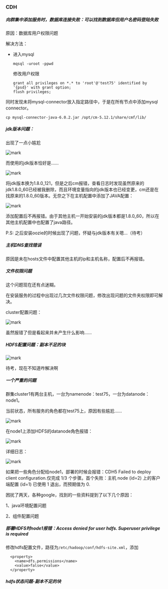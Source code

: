 ### CDH

##### 向群集中添加服务时，数据库连接失败：可以找到数据库但用户名密码登陆失败

原因：数据库用户权限问题

解决方法：

- 进入mysql

  ```
  mqsql -uroot -ppwd
  ```

  修改用户权限

  ```
  grant all privileges on *.* to 'root'@'test75' identified by '{psd}' with grant option;
  flush privileges;
  ```

同时发现未将mysql-connector放入指定路径中，于是在所有节点中添加mysql connector。

```
cp mysql-connector-java-6.0.2.jar /opt/cm-5.12.1/share/cmf/lib/
```



##### jdk版本问题：

出现了一点小尴尬

![mark](http://owl3le8ji.bkt.clouddn.com/blog/180124/2B4jk6Dd5K.png?imageslim)

而使用的jdk版本恰好是……

![mark](http://owl3le8ji.bkt.clouddn.com/blog/180124/h2CgimdiJ3.png?imageslim)

将jdk版本换为1.8.0_121，但是之后cm报错，查看日志时发现虽然原来的jdk1.8.0_60已经被我删除，而且环境变量指向的jdk版本也已经变更，cm还是在找原来的1.8.0_60版本。无奈之下在主机配置中添加了JAVA配置：

![mark](http://owl3le8ji.bkt.clouddn.com/blog/180124/8CKmdDcE9b.png?imageslim)

添加配置后不再报错。由于其他主机一开始安装的jdk版本都是1.8.0_60，所以在其他主机配置中也配置了java路径。



P.S: 之后安装oozie的时候出现了问题，怀疑与jdk版本有关嗯…（待考）



##### 主机DNS查找错误

原因是未在hosts文件中配置其他主机的ip和主机名称，配置后不再报错。



##### 文件权限问题

这个问题现在还有点迷糊。

在安装服务的过程中出现过几次文件权限问题，修改出现问题的文件夹权限即可解决。

cluster配置问题：

![mark](http://owl3le8ji.bkt.clouddn.com/blog/180124/jKEKj3j45h.png?imageslim)

虽然报错了但是看起来并未产生什么影响……



##### HDFS配置问题：副本不足的块

![mark](http://owl3le8ji.bkt.clouddn.com/blog/180124/HegB68Gai9.png?imageslim)



待考，现在不知道咋解决啊



##### 一个严重的问题

群集cluster1有两台主机，一台为namenode：test75，一台为datanode：node1。

当前状态，所有服务的角色都在test75上，原因有些尴尬……

![mark](http://owl3le8ji.bkt.clouddn.com/blog/180124/BjeGF37hhl.png?imageslim)

在node1上添加HDFS的datanode角色报错：

![mark](http://owl3le8ji.bkt.clouddn.com/blog/180124/2bGl3dJ80a.png?imageslim)

详细日志：

![mark](http://owl3le8ji.bkt.clouddn.com/blog/180124/aI2F5eDglL.png?imageslim)





如果把一些角色分配给node1，部署的时候会报错：CDH5 Failed to deploy client configuration.仅完成 1/3 个步骤。首个失败：主机 node (id=2) 上的客户端配置 (id=1) 已使用 1 退出，而预期值为 0.

困扰了两天，各种google，找到的一些资料提到了以下几个原因：

1、java环境配置问题

2、组件配置问题



##### 部署HDFS时node1报错：Access denied for user hdfs. Superuser privilege is required

修改hdfs配置文件，路径为`/etc/hadoop/conf/hdfs-site.xml`，添加

```
  <property>
    <name>dfs.permissions</name>
    <value>false</value>
  </property>
```







##### hdfs状态问题-副本不足的块













